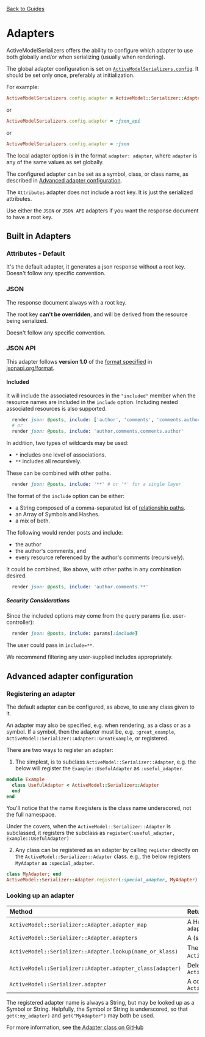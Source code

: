 [Back to Guides](../README.md)

# Adapters

ActiveModelSerializers offers the ability to configure which adapter
to use both globally and/or when serializing (usually when rendering).

The global adapter configuration is set on [`ActiveModelSerializers.config`](configuration_options.md).
It should be set only once, preferably at initialization.

For example:

```ruby
ActiveModelSerializers.config.adapter = ActiveModel::Serializer::Adapter::JsonApi
```

or

```ruby
ActiveModelSerializers.config.adapter = :json_api
```

or

```ruby
ActiveModelSerializers.config.adapter = :json
```

The local adapter option is in the format `adapter: adapter`, where `adapter` is
any of the same values as set globally.

The configured adapter can be set as a symbol, class, or class name, as described in
[Advanced adapter configuration](adapters.md#advanced-adapter-configuration).

The `Attributes` adapter does not include a root key. It is just the serialized attributes.

Use either the `JSON` or `JSON API` adapters if you want the response document to have a root key.

## Built in Adapters

### Attributes - Default

It's the default adapter, it generates a json response without a root key.
Doesn't follow any specific convention.

### JSON

The response document always with a root key.

The root key **can't be overridden**, and will be derived from the resource being serialized.

Doesn't follow any specific convention.

### JSON API

This adapter follows **version 1.0** of the [format specified](../jsonapi/schema.md) in
[jsonapi.org/format](http://jsonapi.org/format).

#### Included

It will include the associated resources in the `"included"` member
when the resource names are included in the `include` option.
Including nested associated resources is also supported.

```ruby
  render json: @posts, include: ['author', 'comments', 'comments.author']
  # or
  render json: @posts, include: 'author,comments,comments.author'
```

In addition, two types of wildcards may be used:

- `*` includes one level of associations.
- `**` includes all recursively.

These can be combined with other paths.

```ruby
  render json: @posts, include: '**' # or '*' for a single layer
```

The format of the `include` option can be either:

- a String composed of a comma-separated list of [relationship paths](http://jsonapi.org/format/#fetching-includes).
- an Array of Symbols and Hashes.
- a mix of both.

The following would render posts and include:

- the author
- the author's comments, and
- every resource referenced by the author's comments (recursively).

It could be combined, like above, with other paths in any combination desired.

```ruby
  render json: @posts, include: 'author.comments.**'
```

##### Security Considerations

Since the included options may come from the query params (i.e. user-controller):

```ruby
  render json: @posts, include: params[:include]
```

The user could pass in `include=**`.

We recommend filtering any user-supplied includes appropriately.

## Advanced adapter configuration

### Registering an adapter

The default adapter can be configured, as above, to use any class given to it.

An adapter may also be specified, e.g. when rendering, as a class or as a symbol.
If a symbol, then the adapter must be, e.g. `:great_example`,
`ActiveModel::Serializer::Adapter::GreatExample`, or registered.

There are two ways to register an adapter:

1) The simplest, is to subclass `ActiveModel::Serializer::Adapter`, e.g. the below will
register the `Example::UsefulAdapter` as `:useful_adapter`.

```ruby
module Example
  class UsefulAdapter < ActiveModel::Serializer::Adapter
  end
end
```

You'll notice that the name it registers is the class name underscored, not the full namespace.

Under the covers, when the `ActiveModel::Serializer::Adapter` is subclassed, it registers
the subclass as `register(:useful_adapter, Example::UsefulAdapter)`

2) Any class can be registered as an adapter by calling `register` directly on the
`ActiveModel::Serializer::Adapter` class. e.g., the below registers `MyAdapter` as
`:special_adapter`.

```ruby
class MyAdapter; end
ActiveModel::Serializer::Adapter.register(:special_adapter, MyAdapter)
```

### Looking up an adapter

| Method | Return value |
| :------------ |:---------------|
| `ActiveModel::Serializer::Adapter.adapter_map` | A Hash of all known adapters `{ adapter_name => adapter_class }` |
| `ActiveModel::Serializer::Adapter.adapters` | A (sorted) Array of all known `adapter_names` |
| `ActiveModel::Serializer::Adapter.lookup(name_or_klass)` |  The `adapter_class`, else raises an `ActiveModel::Serializer::Adapter::UnknownAdapter` error |
| `ActiveModel::Serializer::Adapter.adapter_class(adapter)` | Delegates to `ActiveModel::Serializer::Adapter.lookup(adapter)` |
| `ActiveModel::Serializer.adapter` | A convenience method for `ActiveModel::Serializer::Adapter.lookup(config.adapter)` |

The registered adapter name is always a String, but may be looked up as a Symbol or String.
Helpfully, the Symbol or String is underscored, so that `get(:my_adapter)` and `get("MyAdapter")`
may both be used.

For more information, see [the Adapter class on GitHub](https://github.com/rails-api/active_model_serializers/blob/master/lib/active_model/serializer/adapter.rb)
